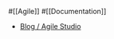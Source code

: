 #[[Agile]] #[[Documentation]]

- [Blog / Agile Studio](https://www.agile-studio.jp/post/apm-user-story-mapping)